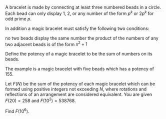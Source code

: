 A bracelet is made by connecting at least three numbered beads in a circle. Each bead can only display $1$, $2$, or any number of the form $p^k$ or $2p^k$ for odd prime $p$.

In addition a magic bracelet must satisfy the following two conditions:

 no two beads display the same number
 the product of the numbers of any two adjacent beads is of the form $x^2+1$





Define the potency of a magic bracelet to be the sum of numbers on its beads. 

The example is a magic bracelet with five beads which has a potency of 155. 

Let $F(N)$ be the sum of the potency of each magic bracelet which can be formed using positive integers not exceeding $N$, where rotations and reflections of an arrangement are considered equivalent. You are given $F(20)=258$ and $F(10^2)=538768$.

Find $F(10^6)$.